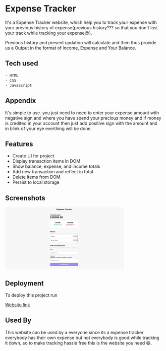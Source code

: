 # Expense Tracker

It's a Expense Tracker website, which help you to track your expense with your previous history of expense(previous history??? so that you don't lost your track while tracking your expense😉).

Previous history and present updation will calculate and then thus provide us a Output in the format of Income, Expense and Your Balance.

## Tech used

    - HTML
    - CSS
    - JavaScript

## Appendix

It's simple to use.
you just need to need to enter your expense amount with negative sign and where you have spend your precious money 
and if money is credited in your account then just add positive sign with the amount and in blink of your eye everthing will be done.



## Features

- Create UI for project
- Display transaction items in DOM
- Show balance, expense, and income totals
- Add new transaction and reflect in total
- Delete items from DOM
- Persist to local storage



## Screenshots

  <img src="demo.png" height="200">


## Deployment

To deploy this project run

[Website link](https://expense-tracker-app-rg.netlify.app/)

## Used By

This website can be used by a everyone since its a expense tracker everybody has their own expense but not everybody is good while tracking it down, so to make tracking hassle free this is the website you need 😄.
